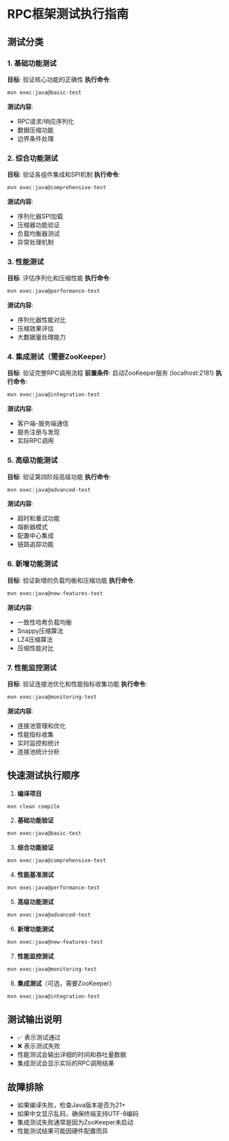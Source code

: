 # RPC框架测试执行指南

## 测试分类

### 1. 基础功能测试
**目标**: 验证核心功能的正确性
**执行命令**: 
```bash
mvn exec:java@basic-test
```
**测试内容**:
- RPC请求/响应序列化
- 数据压缩功能
- 边界条件处理

### 2. 综合功能测试
**目标**: 验证各组件集成和SPI机制
**执行命令**:
```bash
mvn exec:java@comprehensive-test
```
**测试内容**:
- 序列化器SPI加载
- 压缩器功能验证
- 负载均衡器测试
- 异常处理机制

### 3. 性能测试
**目标**: 评估序列化和压缩性能
**执行命令**:
```bash
mvn exec:java@performance-test
```
**测试内容**:
- 序列化器性能对比
- 压缩效果评估
- 大数据量处理能力

### 4. 集成测试（需要ZooKeeper）
**目标**: 验证完整RPC调用流程
**前置条件**: 启动ZooKeeper服务 (localhost:2181)
**执行命令**:
```bash
mvn exec:java@integration-test
```
**测试内容**:
- 客户端-服务端通信
- 服务注册与发现
- 实际RPC调用

### 5. 高级功能测试
**目标**: 验证第四阶段高级功能
**执行命令**:
```bash
mvn exec:java@advanced-test
```
**测试内容**:
- 超时和重试功能
- 熔断器模式
- 配置中心集成
- 链路追踪功能

### 6. 新增功能测试
**目标**: 验证新增的负载均衡和压缩功能
**执行命令**:
```bash
mvn exec:java@new-features-test
```
**测试内容**:
- 一致性哈希负载均衡
- Snappy压缩算法
- LZ4压缩算法
- 压缩性能对比

### 7. 性能监控测试
**目标**: 验证连接池优化和性能指标收集功能
**执行命令**:
```bash
mvn exec:java@monitoring-test
```
**测试内容**:
- 连接池管理和优化
- 性能指标收集
- 实时监控和统计
- 连接池统计分析

## 快速测试执行顺序

1. **编译项目**
```bash
mvn clean compile
```

2. **基础功能验证**
```bash
mvn exec:java@basic-test
```

3. **综合功能验证**
```bash
mvn exec:java@comprehensive-test
```

4. **性能基准测试**
```bash
mvn exec:java@performance-test
```

5. **高级功能测试**
```bash
mvn exec:java@advanced-test
```

6. **新增功能测试**
```bash
mvn exec:java@new-features-test
```

7. **性能监控测试**
```bash
mvn exec:java@monitoring-test
```

8. **集成测试**（可选，需要ZooKeeper）
```bash
mvn exec:java@integration-test
```

## 测试输出说明

- ✅ 表示测试通过
- ❌ 表示测试失败
- 性能测试会输出详细的时间和吞吐量数据
- 集成测试会显示实际的RPC调用结果

## 故障排除

- 如果编译失败，检查Java版本是否为21+
- 如果中文显示乱码，确保终端支持UTF-8编码
- 集成测试失败通常是因为ZooKeeper未启动
- 性能测试结果可能因硬件配置而异

